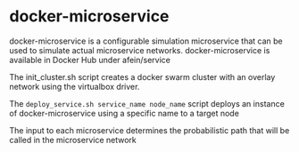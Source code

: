docker-microservice
===================

docker-microservice is a configurable simulation microservice that can be used to simulate actual microservice networks.
docker-microservice is available in Docker Hub under afein/service

The init_cluster.sh script creates a docker swarm cluster with an overlay network using the virtualbox driver.

The `deploy_service.sh service_name node_name` script deploys an instance of docker-microservice using a specific name to a target node


The input to each microservice determines the probabilistic path that will be called in the microservice network

